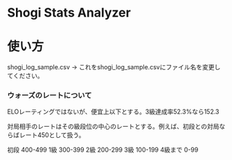 # Shogi Stats Analyzer

# 使い方
shogi_log_sample.csv -> これをshogi_log_sample.csvにファイル名を変更してください。

### ウォーズのレートについて
ELOレーティングではないが、便宜上以下とする。3級達成率52.3%なら152.3

対局相手のレートはその級段位の中心のレートとする。例えば、初段との対局ならばレート450として扱う。

初段 400-499
1級  300-399
2級  200-299
3級  100-199
4級まで 0-99
